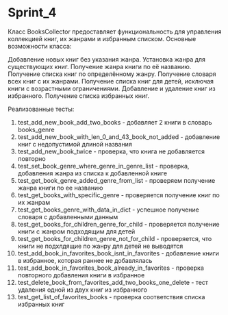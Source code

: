 # Sprint_4
Класс BooksCollector предоставляет функциональность для управления коллекцией книг, их жанрами и избранным списком. Основные возможности класса:

Добавление новых книг без указания жанра.
Установка жанра для существующих книг.
Получение жанра книги по её названию.
Получение списка книг по определённому жанру.
Получение словаря всех книг с их жанрами.
Получение списка книг для детей, исключая книги с возрастными ограничениями.
Добавление и удаление книг из избранного.
Получение списка избранных книг.

Реализованные тесты:
1. test_add_new_book_add_two_books - добавляет 2 книги в словарь books_genre
2. test_add_new_book_with_len_0_and_43_book_not_added - добавление книг с недопустимой длиной названия
3. test_add_new_book_twice - проверка, что книга не добавляется повторно
4. test_set_book_genre_where_genre_in_genre_list - проверка, добавления жанра из списка к добавленной книге
5. test_get_book_genre_added_genre_from_list - проверяем получение жанра книги по ее названию
6. test_get_books_with_specific_genre - проверяется получение книг по их жанрам
7. test_get_books_genre_with_data_in_dict - успешное получение словаря с добавленными данным
8. test_get_books_for_children_genre_for_child - проверяется получение книги с жанром подходящим для детей
9. test_get_books_for_children_genre_not_for_child - проверяется, что книги не подхлдящие по жанру для детей не выводятся
10. test_add_book_in_favorites_book_isnt_in_favorites - добавление книги в избранное, которая раннее не добавлялась
11. test_add_book_in_favorites_book_already_in_favorites - проверка повторного добавления книги в избранное
12. test_delete_book_from_favorites_add_two_books_one_delete - тест удаления одной из двух книг из избранного
13. test_get_list_of_favorites_books - проверка соответствия списка избранных книг

